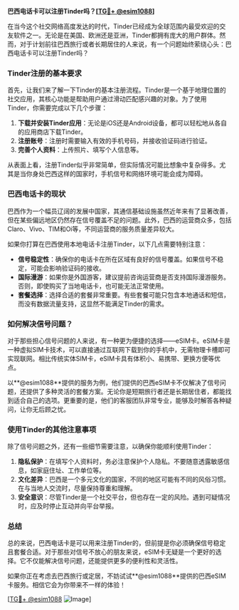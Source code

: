 **巴西电话卡可以注册Tinder吗？[[TG💪+ @esim1088](https://t.me/s/esim1088)]**

在当今这个社交网络高度发达的时代，Tinder已经成为全球范围内最受欢迎的交友软件之一。无论是在美国、欧洲还是亚洲，Tinder都拥有庞大的用户群体。然而，对于计划前往巴西旅行或者长期居住的人来说，有一个问题始终萦绕心头：巴西电话卡可以注册Tinder吗？

### Tinder注册的基本要求

首先，让我们来了解一下Tinder的基本注册流程。Tinder是一个基于地理位置的社交应用，其核心功能是帮助用户通过滑动匹配感兴趣的对象。为了使用Tinder，你需要完成以下几个步骤：

1. **下载并安装Tinder应用**：无论是iOS还是Android设备，都可以轻松地从各自的应用商店下载Tinder。
2. **注册账号**：注册时需要输入有效的手机号码，并接收验证码进行验证。
3. **完善个人资料**：上传照片、填写个人信息等。

从表面上看，注册Tinder似乎非常简单，但实际情况可能比想象中复杂得多。尤其是当你身处巴西这样的国家时，手机信号和网络环境可能会成为障碍。

### 巴西电话卡的现状

巴西作为一个幅员辽阔的发展中国家，其通信基础设施虽然近年来有了显著改善，但在某些偏远地区仍然存在信号覆盖不足的问题。此外，巴西的运营商众多，包括Claro、Vivo、TIM和Oi等，不同运营商的服务质量差异较大。

如果你打算在巴西使用本地电话卡注册Tinder，以下几点需要特别注意：

- **信号稳定性**：确保你的电话卡在所在区域有良好的信号覆盖。如果信号不稳定，可能会影响验证码的接收。
- **国际漫游**：如果你是外国游客，建议提前咨询运营商是否支持国际漫游服务。否则，即使购买了当地电话卡，也可能无法正常使用。
- **套餐选择**：选择合适的套餐非常重要。有些套餐可能只包含本地通话和短信，而没有数据流量支持，这显然不能满足Tinder的需求。

### 如何解决信号问题？

对于那些担心信号问题的人来说，有一种更为便捷的选择——eSIM卡。eSIM卡是一种虚拟SIM卡技术，可以直接通过互联网下载到你的手机中，无需物理卡槽即可实现联网。相比传统实体SIM卡，eSIM卡具有体积小、易携带、更换方便等优点。

以**@esim1088**提供的服务为例，他们提供的巴西eSIM卡不仅解决了信号问题，还提供了多种灵活的套餐方案。无论你是短期旅行者还是长期居住者，都能找到适合自己的选项。更重要的是，他们的客服团队非常专业，能够及时解答各种疑问，让你无后顾之忧。

### 使用Tinder的其他注意事项

除了信号问题之外，还有一些细节需要注意，以确保你能顺利使用Tinder：

1. **隐私保护**：在填写个人资料时，务必注意保护个人隐私。不要随意透露敏感信息，如家庭住址、工作单位等。
2. **文化差异**：巴西是一个多元文化的国家，不同的地区可能有不同的风俗习惯。在与当地人交流时，尽量保持尊重和理解。
3. **安全意识**：尽管Tinder是一个社交平台，但也存在一定的风险。遇到可疑情况时，应及时停止互动并向平台举报。

### 总结

总的来说，巴西电话卡是可以用来注册Tinder的，但前提是你必须确保信号稳定且套餐合适。对于那些对信号不放心的朋友来说，eSIM卡无疑是一个更好的选择。它不仅能解决信号问题，还能提供更多的便利性和灵活性。

如果你正在考虑去巴西旅行或定居，不妨试试**@esim1088**提供的巴西eSIM卡服务。相信它会为你带来不一样的体验！

[[TG💪+ @esim1088](https://t.me/s/esim1088) ![Image](https://i.postimg.cc/4NQfJmqS/Snipaste-2025-05-13-00-14-12.png)]